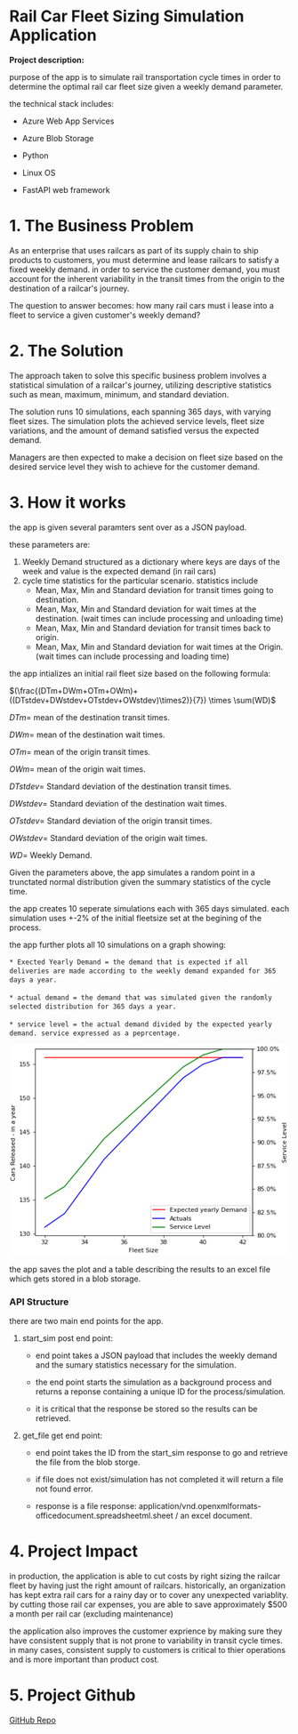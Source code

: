 # Rail Car Fleet Sizing Simulation Application

**Project description:** 

purpose of the app is to simulate rail transportation cycle times in order to determine the optimal rail car fleet size given a weekly demand parameter.

the technical stack includes:

* Azure Web App Services

* Azure Blob Storage

* Python

* Linux OS

* FastAPI web framework

# 1. The Business Problem

As an enterprise that uses railcars as part of its supply chain to ship products to customers, you must determine and lease railcars to satisfy a fixed weekly demand. in order to service the customer demand, you must account for the inherent variability in the transit times from the origin to the destination of a railcar's journey.

The question to answer becomes: how many rail cars must i lease into a fleet to service a given customer's weekly demand?

# 2. The Solution

The approach taken to solve this specific business problem involves a statistical simulation of a railcar's journey, utilizing descriptive statistics such as mean, maximum, minimum, and standard deviation. 

The solution runs 10 simulations, each spanning 365 days, with varying fleet sizes. The simulation plots the achieved service levels, fleet size variations, and the amount of demand satisfied versus the expected demand. 

Managers are then expected to make a decision on fleet size based on the desired service level they wish to achieve for the customer demand.

# 3. How it works

the app is given several paramters sent over as a JSON payload.

these parameters are:
1. Weekly Demand structured as a dictionary where keys are days of the week and value is the expected demand (in rail cars)
2. cycle time statistics for the particular scenario. statistics include
    * Mean, Max, Min and Standard deviation for transit times going to destination.
    * Mean, Max, Min and Standard deviation for wait times at the destination. (wait times can include processing and unloading time)
    * Mean, Max, Min and Standard deviation for transit times back to origin.
    * Mean, Max, Min and Standard deviation for wait times at the Origin. (wait times can include processing and loading time)
    
the app intializes an initial rail fleet size based on the following formula:

$(\frac{(DTm+DWm+OTm+OWm)+((DTstdev+DWstdev+OTstdev+OWstdev)\times2)}{7}) \times \sum(WD)$

$DTm =$ mean of the destination transit times.

$DWm =$ mean of the destination wait times.

$OTm =$ mean of the origin transit times.

$OWm =$ mean of the origin wait times.

$DTstdev =$ Standard deviation of the destination transit times.

$DWstdev =$ Standard deviation of the destination wait times.

$OTstdev =$ Standard deviation of the origin transit times.

$OWstdev =$ Standard deviation of the origin wait times.

$WD =$ Weekly Demand.



Given the parameters above, the app simulates a random point in a trunctated normal distribution given the summary statistics of the cycle time.

the app creates 10 seperate simulations each with 365 days simulated. each simulation uses +-2% of the initial fleetsize set at the begining of the process.

the app further plots all 10 simulations on a graph showing:

    * Exected Yearly Demand = the demand that is expected if all deliveries are made according to the weekly demand expanded for 365 days a year.
    
    * actual demand = the demand that was simulated given the randomly selected distribution for 365 days a year.
    
    * service level = the actual demand divided by the expected yearly demand. service expressed as a peprcentage.
    
![alt text](https://github.com/NessRo/Fleet-Sizing-Simulation-App/blob/master/plot.png?raw=true)

the app saves the plot and a table describing the results to an excel file which gets stored in a blob storage.

### API Structure

there are two main end points for the app.

1. start_sim post end point:

    * end point takes a JSON payload that includes the weekly demand and the sumary statistics necessary for the simulation.
    
    * the end point starts the simulation as a background process and returns a reponse containing a unique ID for the process/simulation.
    
    * it is critical that the response be stored so the results can be retrieved.
    
2. get_file get end point:

    * end point takes the ID from the start_sim response to go and retrieve the file from the blob storge.
    
    * if file does not exist/simulation has not completed it will return a file not found error.
    
    * response is a file response: application/vnd.openxmlformats-officedocument.spreadsheetml.sheet / an excel document.


# 4. Project Impact

in production, the application is able to cut costs by right sizing the railcar fleet by having just the right amount of railcars. historically, an organization has kept extra rail cars for a rainy day or to cover any unexpected variablity. by cutting those rail car expenses, you are able to save approximately $500 a month per rail car (excluding maintenance)

the application also improves the customer exprience by making sure they have consistent supply that is not prone to variability in transit cycle times. in many cases, consistent supply to customers is critical to thier operations and is more important than product cost.

# 5. Project Github

<a href="https://github.com/NessRo/Fleet-Sizing-Simulation-App">GitHub Repo</a>
